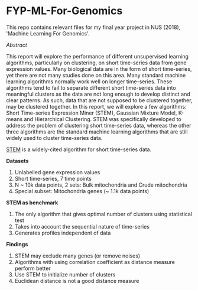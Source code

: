 # FYP-ML-For-Genomics
This repo contains relevant files for my final year project in NUS (2018), 'Machine Learning For Genomics'.

*Abstract*

This report will explore the performance of different unsupervised learning algorithms, particularly on clustering, on short time-series data from gene expression values. 
Many biological data are in the form of short time-series, yet there are not many studies done on this area. 
Many standard machine learning algorithms normally work well on longer time-series. 
These algorithms tend to fail to separate different short time-series data into meaningful clusters as the data are not long enough to develop distinct and clear patterns. 
As such, data that are not supposed to be clustered together, may be clustered together. 
In this report, we will explore a few algorithms: Short Time-series Expression Miner (STEM), Gaussian Mixture Model, K-means and Hierarchical Clustering. 
STEM was specifically developed to address the problem of clustering short time-series data, 
whereas the other three algorithms are the standard machine learning algorithms that are still widely used to cluster time-series data.

[STEM](https://link.springer.com/article/10.1186/1471-2105-7-191) is a widely-cited algorithm for short time-series data.

**Datasets**
1. Unlabelled gene expression values
2. Short time-series, 7 time points
3. N ~ 10k data points, 2 sets: Bulk mitochondria and Crude mitochondria
4. Special subset: Mitochondria genes (~ 1.1k data points)

**STEM as benchmark**
1. The only algorithm that gives optimal number of clusters using statistical test
2. Takes into account the sequential nature of time-series
3. Generates profiles independent of data

**Findings**
1. STEM may exclude many genes (or remove noises)
2. Algorithms with using correlation coefficient as distance measure perform better 
3. Use STEM to initialize number of clusters
4. Euclidean distance is not a good distance measure

